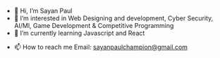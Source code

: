 - 👋 Hi, I’m Sayan Paul
- 👀 I’m interested in Web Designing and development, Cyber Security, AI/Ml, Game Development & Competitive Programming 
- 🌱 I’m currently learning Javascript and React
<!---- 💞️ I’m looking to collaborate on ...--->
- 📫 How to reach me Email: sayanpaulchampion@gmail.com

<!---
sayan-1210/sayan-1210 is a ✨ special ✨ repository because its `README.md` (this file) appears on your GitHub profile.
You can click the Preview link to take a look at your changes.
--->
